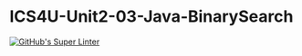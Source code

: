 # ICS4U-Unit2-03-Java-BinarySearch

[![GitHub's Super Linter](https://github.com/liam-fletcher1/ICS4U-Unit2-03-Java-BinarySearch/workflows/GitHub's%20Super%20Linter/badge.svg)](https://github.com/liam-fletcher1/ICS4U-Unit2-03-Java-BinarySearch/actions)
